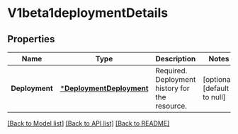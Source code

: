 # V1beta1deploymentDetails

## Properties
Name | Type | Description | Notes
------------ | ------------- | ------------- | -------------
**Deployment** | [***DeploymentDeployment**](deploymentDeployment.md) | Required. Deployment history for the resource. | [optional] [default to null]

[[Back to Model list]](../README.md#documentation-for-models) [[Back to API list]](../README.md#documentation-for-api-endpoints) [[Back to README]](../README.md)


